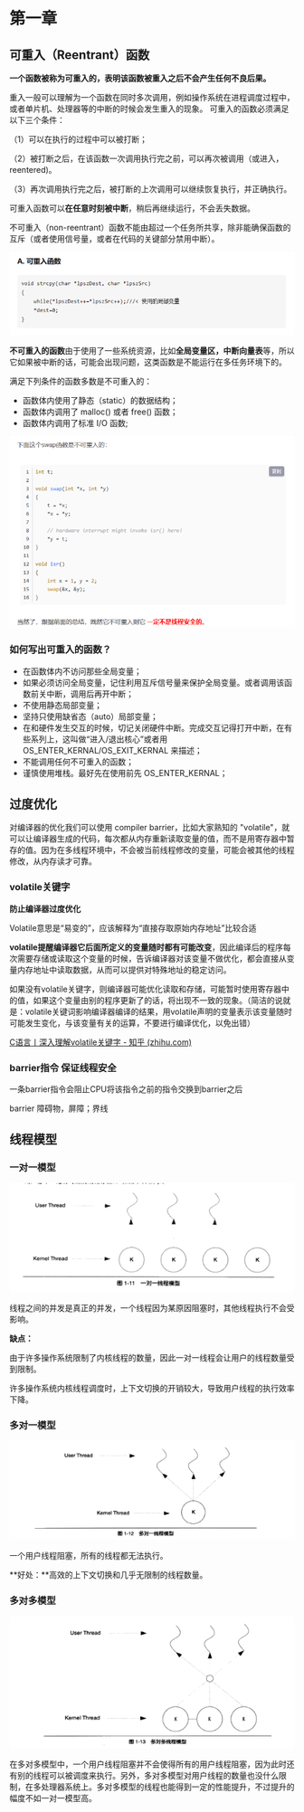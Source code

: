 # 第一章

 ## 可重入（Reentrant）函数

**一个函数被称为可重入的，表明该函数被重入之后不会产生任何不良后果。**

重入一般可以理解为一个函数在同时多次调用，例如操作系统在进程调度过程中，或者单片机、处理器等的中断的时候会发生重入的现象。
可重入的函数必须满足以下三个条件：

（1）可以在执行的过程中可以被打断；

（2）被打断之后，在该函数一次调用执行完之前，可以再次被调用（或进入，reentered)。

（3）再次调用执行完之后，被打断的上次调用可以继续恢复执行，并正确执行。

可重入函数可以**在任意时刻被中断**，稍后再继续运行，不会丢失数据。

不可重入（non-reentrant）函数不能由超过一个任务所共享，除非能确保函数的互斥（或者使用信号量，或者在代码的关键部分禁用中断）。

![image-20230724204408078](链接，转载与库笔记.assets/image-20230724204408078.png)



**不可重入的函数**由于使用了一些系统资源，比如**全局变量区，中断向量表**等，所以它如果被中断的话，可能会出现问题，这类函数是不能运行在多任务环境下的。

满足下列条件的函数多数是不可重入的：

- 函数体内使用了静态（static）的数据结构；
- 函数体内调用了 malloc() 或者 free() 函数；
- 函数体内调用了标准 I/O 函数;

![image-20230724204204137](链接，转载与库笔记.assets/image-20230724204204137.png)

### **如何写出可重入的函数？**

- 在函数体内不访问那些全局变量；
- 如果必须访问全局变量，记住利用互斥信号量来保护全局变量。或者调用该函数前关中断，调用后再开中断；
- 不使用静态局部变量；
- 坚持只使用缺省态（auto）局部变量；
- 在和硬件发生交互的时候，切记关闭硬件中断。完成交互记得打开中断，在有些系列上，这叫做“进入/退出核心”或者用 OS_ENTER_KERNAL/OS_EXIT_KERNAL 来描述；
- 不能调用任何不可重入的函数；
- 谨慎使用堆栈。最好先在使用前先 OS_ENTER_KERNAL；







## 过度优化

对编译器的优化我们可以使用 compiler barrier，比如大家熟知的 "volatile"，就可以让编译器生成的代码，每次都从内存重新读取变量的值，而不是用寄存器中暂存的值。因为在多线程环境中，不会被当前线程修改的变量，可能会被其他的线程修改，从内存读才可靠。



### volatile关键字

**防止编译器过度优化**  

Volatile意思是“易变的”，应该解释为“直接存取原始内存地址”比较合适



**volatile提醒编译器它后面所定义的变量随时都有可能改变**，因此编译后的程序每次需要存储或读取这个变量的时候，告诉编译器对该变量不做优化，都会直接从变量内存地址中读取数据，从而可以提供对特殊地址的稳定访问。



如果没有volatile关键字，则编译器可能优化读取和存储，可能暂时使用寄存器中的值，如果这个变量由别的程序更新了的话，将出现不一致的现象。（简洁的说就是：volatile关键词影响编译器编译的结果，用volatile声明的变量表示该变量随时可能发生变化，与该变量有关的运算，不要进行编译优化，以免出错）

[C语言丨深入理解volatile关键字 - 知乎 (zhihu.com)](https://zhuanlan.zhihu.com/p/343688629)







### barrier指令  保证线程安全

一条barrier指令会阻止CPU将该指令之前的指令交换到barrier之后

barrier      障碍物，屏障；界线





## 线程模型



### 一对一模型

![image-20230724213615927](链接，转载与库笔记.assets/image-20230724213615927.png)

线程之间的并发是真正的并发，一个线程因为某原因阻塞时，其他线程执行不会受影响。

**缺点：**

由于许多操作系统限制了内核线程的数量，因此一对一线程会让用户的线程数量受到限制。

许多操作系统内核线程调度时，上下文切换的开销较大，导致用户线程的执行效率下降。



### 多对一模型

![image-20230724213721533](链接，转载与库笔记.assets/image-20230724213721533.png)

一个用户线程阻塞，所有的线程都无法执行。

**好处：**高效的上下文切换和几乎无限制的线程数量。





### 多对多模型

![image-20230724214151295](链接，转载与库笔记.assets/image-20230724214151295.png)

在多对多模型中，一个用户线程阻塞并不会使得所有的用户线程阻塞，因为此时还有别的线程可以被调度来执行。另外，多对多模型对用户线程的数量也没什么限制，在多处理器系统上。多对多模型的线程也能得到一定的性能提升，不过提升的幅度不如一对一模型高。